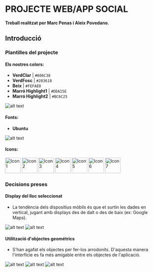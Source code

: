 # PROJECTE WEB/APP SOCIAL
**Treball realitzat per Marc Penas i Aleix Povedano.**

## Introducció

### Plantilles del projecte

#### Els nostres colors:
- **VerdClar** | `#606C38`
- **VerdFosc** | `#283618`
- **Beix** | `#FEFAE0`
- **Marró Highlight1** | `#DDA15E`
- **Marró Highlight2** | `#BC6C25`

![alt text](public/src/image-2.png)

#### Fonts:
- **Ubuntu**

![alt text](public/fonts/Ubuntu/image-3.png)

#### Icons:
<img src="public/icons/logo-fefae0.png" alt="Icon 1" width="50"/> <img src="public/icons/logo-606C38.png" alt="Icon 2" width="50"/> <img src="public/icons/logo-606c38-bc6c25.png" alt="Icon 3" width="50"/> <img src="public/icons/logo-283618.png" alt="Icon 4" width="50"/> <img src="public/icons/logo-bc6c25.png" alt="Icon 5" width="50"/> <img src="public/icons/logo-dda15e.png" alt="Icon 6" width="50"/> <img src="public/icons/logo-dda15e-fefae0.png" alt="Icon 7" width="50"/>
### Decisions preses

#### Display del lloc seleccionat
- La tendència dels dispositius mòbils és que et surtin les dades en vertical, jugant amb displays des de dalt o des de baix (ex: Google Maps).

![alt text](public/src/image.png)
![alt text](public/src/image-1.png)

#### Utilització d'objectes geométrics
- S'han agafat els objectes per fer-los arrodonits. D'aquesta manera l'interfície es fa més amigable entre els objectes de l'aplicació.

![alt text](public/src/imageIniciSessio.png)
![alt text](public/src/imageFinalStepsRegister.png)
![alt text](public/src/votes.png)

